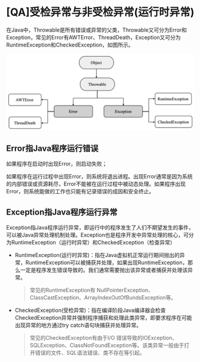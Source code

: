 # [QA]受检异常与非受检异常(运行时异常)

在Java中，Throwable是所有错误或异常的父类，Throwable又可分为Error和Exception，常见的Error有AWTError、ThreadDeath，Exception又可分为RuntimeException和CheckedException，如图所示。

<img src="../../assets/image-20200914210236426.png" alt="image-20200914210236426" style="zoom:50%;" />

## Error指Java程序运行错误

如果程序在启动时出现Error，则启动失败；

如果程序在运行过程中出现Error，则系统将退出进程。出现Error通常是因为系统的内部错误或资源耗尽，Error不能被在运行过程中被动态处理。如果程序出现Error，则系统能做的工作也只能有记录错误的成因和安全终止。

## Exception指Java程序运行异常

Exception指Java程序运行异常，即运行中的程序发生了人们不期望发生的事件，可以被Java异常处理机制处理。Exception也是程序开发中异常处理的核心，可分为RuntimeException（运行时异常）和CheckedException（检查异常）

- RuntimeException(运行时异常)：指在Java虚拟机正常运行期间抛出的异常，RuntimeException可以被捕获并处理，如果出现RuntimeException，那么一定是程序发生错误导致的。我们通常需要抛出该异常或者捕获并处理该异常。

  > 常见的RuntimeException有 NullPointerException、ClassCastException、ArrayIndexOutOfBundsException等。

- CheckedException(受检异常)：指在编译阶段Java编译器会检查CheckedException异常并强制程序捕获和处理此类异常，即要求程序在可能出现异常的地方通过try catch语句块捕获并处理异常。

  > 常见的CheckedException有由于I/O 错误导致的IOException、SQLException、ClassNotFoundException等。该类异常一般由于打开错误的文件、SQL语法错误、类不存在等引起。

